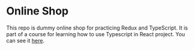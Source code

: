 # Online Shop

This repo is dummy online shop for practicing Redux and TypeScript. It is part of a course for learning how to use Typescript in React project. You can see it [here](https://www.udemy.com/course/react-typescript-the-practical-guide/).
